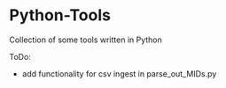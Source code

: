 # Python-Tools

Collection of some tools written in Python

ToDo:
  - add functionality for csv ingest in parse_out_MIDs.py
